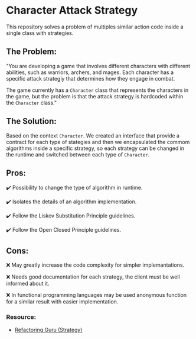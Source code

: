 # Character Attack Strategy 

This repository solves a problem of multiples similar action code inside a single class with strategies.

## The Problem:

"You are developing a game that involves different characters with different abilities, such as warriors, archers, and mages. Each character has a specific attack strategiy that determines how they engage in combat.

The game currently has a `Character` class that represents the characters in the game, but the problem is that the attack strategy is hardcoded within the `Character` class."

## The Solution:

Based on the context `Character`. We created an interface that provide a contract for each type of stategies and then we encapsulated the commom algorithms inside a specific strategy, so each strategy can be changed in the runtime and switched between each type of `Character`.

## Pros:
 
 ✔️ Possibility to change the type of algorithm in runtime.

 ✔️ Isolates the details of an algorithm implementation.

 ✔️ Follow the Liskov Substitution Principle guidelines.

 ✔️ Follow the Open Closed Principle guidelines.

## Cons:

 ❌ May greatly increase the code complexity for simpler implemantations.

 ❌ Needs good documentation for each strategy, the client must be well informed about it.

 ❌ In functional programming languages may be used anonymous function for a similar result with easier implementation.


### **Resource:**

 - [Refactoring Guru (Strategy)](https://refactoring.guru/pt-br/design-patterns/strategy)

